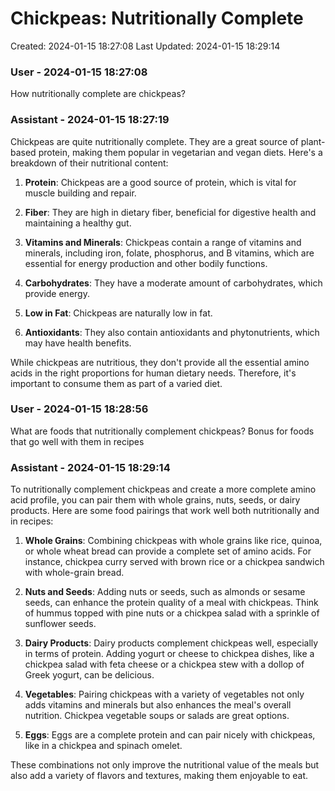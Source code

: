 # Chickpeas: Nutritionally Complete

Created: 2024-01-15 18:27:08
Last Updated: 2024-01-15 18:29:14

### User - 2024-01-15 18:27:08

How nutritionally complete are chickpeas?

### Assistant - 2024-01-15 18:27:19

Chickpeas are quite nutritionally complete. They are a great source of plant-based protein, making them popular in vegetarian and vegan diets. Here's a breakdown of their nutritional content:

1. **Protein**: Chickpeas are a good source of protein, which is vital for muscle building and repair.

2. **Fiber**: They are high in dietary fiber, beneficial for digestive health and maintaining a healthy gut.

3. **Vitamins and Minerals**: Chickpeas contain a range of vitamins and minerals, including iron, folate, phosphorus, and B vitamins, which are essential for energy production and other bodily functions.

4. **Carbohydrates**: They have a moderate amount of carbohydrates, which provide energy.

5. **Low in Fat**: Chickpeas are naturally low in fat.

6. **Antioxidants**: They also contain antioxidants and phytonutrients, which may have health benefits.

While chickpeas are nutritious, they don't provide all the essential amino acids in the right proportions for human dietary needs. Therefore, it's important to consume them as part of a varied diet.

### User - 2024-01-15 18:28:56

What are foods that nutritionally complement chickpeas? Bonus for foods that go well with them in recipes

### Assistant - 2024-01-15 18:29:14

To nutritionally complement chickpeas and create a more complete amino acid profile, you can pair them with whole grains, nuts, seeds, or dairy products. Here are some food pairings that work well both nutritionally and in recipes:

1. **Whole Grains**: Combining chickpeas with whole grains like rice, quinoa, or whole wheat bread can provide a complete set of amino acids. For instance, chickpea curry served with brown rice or a chickpea sandwich with whole-grain bread.

2. **Nuts and Seeds**: Adding nuts or seeds, such as almonds or sesame seeds, can enhance the protein quality of a meal with chickpeas. Think of hummus topped with pine nuts or a chickpea salad with a sprinkle of sunflower seeds.

3. **Dairy Products**: Dairy products complement chickpeas well, especially in terms of protein. Adding yogurt or cheese to chickpea dishes, like a chickpea salad with feta cheese or a chickpea stew with a dollop of Greek yogurt, can be delicious.

4. **Vegetables**: Pairing chickpeas with a variety of vegetables not only adds vitamins and minerals but also enhances the meal's overall nutrition. Chickpea vegetable soups or salads are great options.

5. **Eggs**: Eggs are a complete protein and can pair nicely with chickpeas, like in a chickpea and spinach omelet.

These combinations not only improve the nutritional value of the meals but also add a variety of flavors and textures, making them enjoyable to eat.

